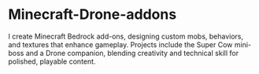 # Minecraft-Drone-addons
I create Minecraft Bedrock add-ons, designing custom mobs, behaviors, and textures that enhance gameplay. Projects include the Super Cow mini-boss and a Drone companion, blending creativity and technical skill for polished, playable content.
